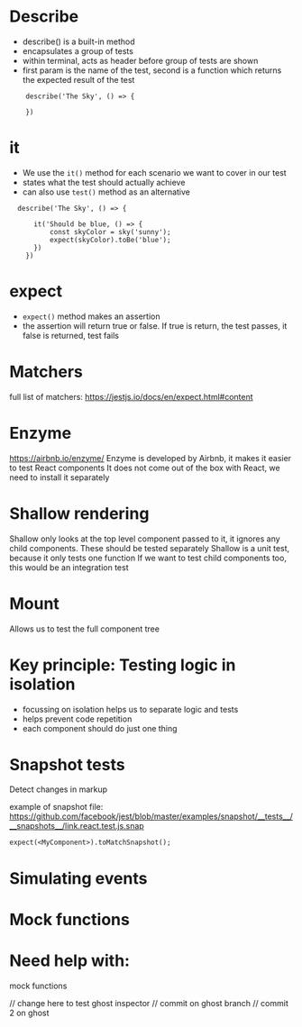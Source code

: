 # Describe
- describe() is a built-in method
- encapsulates a group of tests
- within terminal, acts as header before group of tests are shown
- first param is the name of the test, second is a function which returns the expected result of the test

```
    describe('The Sky', () => {

    })
```

# it
- We use the `it()` method for each scenario we want to cover in our test
- states what the test should actually achieve
- can also use `test()` method as an alternative

```
  describe('The Sky', () => {

      it('Should be blue, () => {
          const skyColor = sky('sunny');
          expect(skyColor).toBe('blue');
      })
    })
```


# expect 
- `expect()` method makes an assertion
- the assertion will return true or false. If true is return, the test passes, it false is returned, test fails

# Matchers
full list of matchers: 
https://jestjs.io/docs/en/expect.html#content

# Enzyme
https://airbnb.io/enzyme/
Enzyme is developed by Airbnb, it makes it easier to test React components
It does not come out of the box with React, we need to install it separately

# Shallow rendering
Shallow only looks at the top level component passed to it, it ignores any child components. These should be tested separately
Shallow is a unit test, because it only tests one function
If we want to test child components too, this would be an integration test

# Mount
Allows us to test the full component tree

# Key principle: Testing logic in isolation
- focussing on isolation helps us to separate logic and tests
- helps prevent code repetition
- each component should do just one thing


# Snapshot tests
Detect changes in markup

example of snapshot file: https://github.com/facebook/jest/blob/master/examples/snapshot/__tests__/__snapshots__/link.react.test.js.snap

```
expect(<MyComponent>).toMatchSnapshot();
```

# Simulating events

# Mock functions

# Need help with:
mock functions

// change here to test ghost inspector
// commit on ghost branch
// commit 2 on ghost